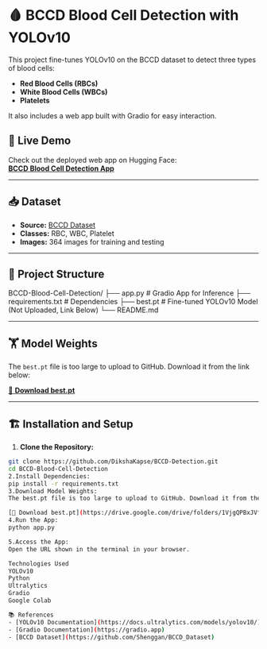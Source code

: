 # 🩸 BCCD Blood Cell Detection with YOLOv10

This project fine-tunes YOLOv10 on the BCCD dataset to detect three types of blood cells:

- **Red Blood Cells (RBCs)**  
- **White Blood Cells (WBCs)**  
- **Platelets**  

It also includes a web app built with Gradio for easy interaction.  

## 🚀 Live Demo  
Check out the deployed web app on Hugging Face:  
**[BCCD Blood Cell Detection App](https://huggingface.co/spaces/Diksha333/bccd-blood-cell-detection)**  

---

## 📥 Dataset  
- **Source:** [BCCD Dataset](https://github.com/Shenggan/BCCD_Dataset)  
- **Classes:** RBC, WBC, Platelet  
- **Images:** 364 images for training and testing  

---

## 📁 Project Structure  
BCCD-Blood-Cell-Detection/ ├── app.py # Gradio App for Inference ├── requirements.txt # Dependencies ├── best.pt # Fine-tuned YOLOv10 Model (Not Uploaded, Link Below) └── README.md

---

## 🏋️ Model Weights  
The `best.pt` file is too large to upload to GitHub. Download it from the link below:  

[🔗 **Download best.pt**](https://drive.google.com/drive/folders/1VjgQPBxJVfWxxYO975pTk0PvhHwjskCy?usp=drive_link)  

---

## 🏗️ Installation and Setup  

1. **Clone the Repository:**  
```bash
git clone https://github.com/DikshaKapse/BCCD-Detection.git
cd BCCD-Blood-Cell-Detection
2.Install Dependencies:
pip install -r requirements.txt
3.Download Model Weights:
The best.pt file is too large to upload to GitHub. Download it from the link below:

[🔗 Download best.pt](https://drive.google.com/drive/folders/1VjgQPBxJVfWxxYO975pTk0PvhHwjskCy?usp=drive_link)
4.Run the App:
python app.py

5.Access the App:
Open the URL shown in the terminal in your browser.

Technologies Used
YOLOv10
Python
Ultralytics
Gradio
Google Colab

📚 References  
- [YOLOv10 Documentation](https://docs.ultralytics.com/models/yolov10/)  
- [Gradio Documentation](https://gradio.app)  
- [BCCD Dataset](https://github.com/Shenggan/BCCD_Dataset) 
